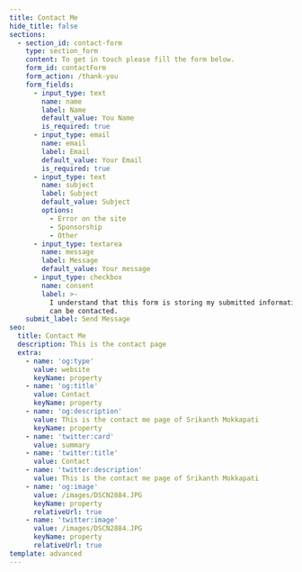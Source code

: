 ```yaml
---
title: Contact Me
hide_title: false
sections:
  - section_id: contact-form
    type: section_form
    content: To get in touch please fill the form below.
    form_id: contactForm
    form_action: /thank-you
    form_fields:
      - input_type: text
        name: name
        label: Name
        default_value: You Name
        is_required: true
      - input_type: email
        name: email
        label: Email
        default_value: Your Email
        is_required: true
      - input_type: text
        name: subject
        label: Subject
        default_value: Subject
        options:
          - Error on the site
          - Sponsorship
          - Other
      - input_type: textarea
        name: message
        label: Message
        default_value: Your message
      - input_type: checkbox
        name: consent
        label: >-
          I understand that this form is storing my submitted information so I
          can be contacted.
    submit_label: Send Message
seo:
  title: Contact Me
  description: This is the contact page
  extra:
    - name: 'og:type'
      value: website
      keyName: property
    - name: 'og:title'
      value: Contact
      keyName: property
    - name: 'og:description'
      value: This is the contact me page of Srikanth Mokkapati
      keyName: property
    - name: 'twitter:card'
      value: summary
    - name: 'twitter:title'
      value: Contact
    - name: 'twitter:description'
      value: This is the contact me page of Srikanth Mokkapati
    - name: 'og:image'
      value: /images/DSCN2884.JPG
      keyName: property
      relativeUrl: true
    - name: 'twitter:image'
      value: /images/DSCN2884.JPG
      keyName: property
      relativeUrl: true
template: advanced
---
```


